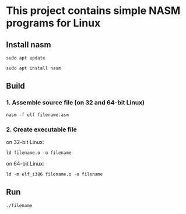 # This project contains simple NASM programs for Linux

## Install nasm

```
sudo apt update
```
```
sudo apt install nasm
```

## Build

### 1. Assemble source file (on 32 and 64-bit Linux)

```
nasm -f elf filename.asm
```

### 2. Create executable file
on 32-bit Linux:
```
ld filename.o -o filename
```

on 64-bit Linux:
```
ld -m elf_i386 filename.o -o filename
```

## Run

```
./filename
```
